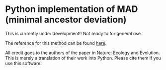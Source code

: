 # Python implementation of MAD (minimal ancestor deviation)

This is currently under development!! Not ready to for general use.

The reference for this method can be found [here](https://www.nature.com/articles/s41559-017-0193.epdf?shared_access_token=S62ZDIpEuBo7f8f8fO56xtRgN0jAjWel9jnR3ZoTv0Px0yVdsafzuduOQbkT4JkJOHFGG1kSo-AkPiJ94m3CK2Xm6hLEVZRd0qsbm2Zk_ZJCBMBoq9NRfBs3I65bR2aj3uJttkhIZL7CzhQnRstgJr_2jMXVxFFvQLZOXTo9zmw%3D).

All credit goes to the authors of the paper in Nature: Ecology and Evolution. This
is merely a translation of their work into Python. Please cite them if you use this
software! 

